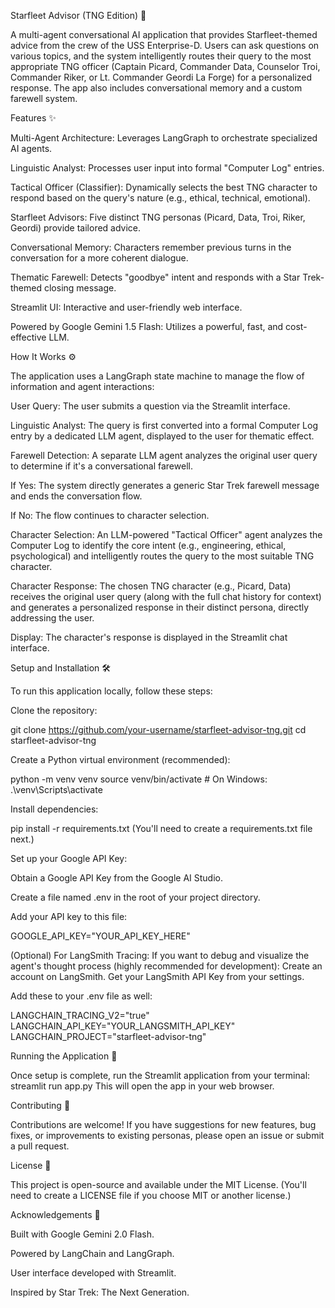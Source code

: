 Starfleet Advisor (TNG Edition) 🚀

A multi-agent conversational AI application that provides Starfleet-themed advice from the crew of the USS Enterprise-D. Users can ask questions on various topics, and the system intelligently routes their query to the most appropriate TNG officer (Captain Picard, Commander Data, Counselor Troi, Commander Riker, or Lt. Commander Geordi La Forge) for a personalized response. The app also includes conversational memory and a custom farewell system.

Features ✨

Multi-Agent Architecture: Leverages LangGraph to orchestrate specialized AI agents.

Linguistic Analyst: Processes user input into formal "Computer Log" entries.

Tactical Officer (Classifier): Dynamically selects the best TNG character to respond based on the query's nature (e.g., ethical, technical, emotional).

Starfleet Advisors: Five distinct TNG personas (Picard, Data, Troi, Riker, Geordi) provide tailored advice.

Conversational Memory: Characters remember previous turns in the conversation for a more coherent dialogue.

Thematic Farewell: Detects "goodbye" intent and responds with a Star Trek-themed closing message.

Streamlit UI: Interactive and user-friendly web interface.

Powered by Google Gemini 1.5 Flash: Utilizes a powerful, fast, and cost-effective LLM.

How It Works ⚙️

The application uses a LangGraph state machine to manage the flow of information and agent interactions:

User Query: The user submits a question via the Streamlit interface.

Linguistic Analyst: The query is first converted into a formal Computer Log entry by a dedicated LLM agent, displayed to the user for thematic effect.

Farewell Detection: A separate LLM agent analyzes the original user query to determine if it's a conversational farewell.

If Yes: The system directly generates a generic Star Trek farewell message and ends the conversation flow.

If No: The flow continues to character selection.

Character Selection: An LLM-powered "Tactical Officer" agent analyzes the Computer Log to identify the core intent (e.g., engineering, ethical, psychological) and intelligently routes the query to the most suitable TNG character.

Character Response: The chosen TNG character (e.g., Picard, Data) receives the original user query (along with the full chat history for context) and generates a personalized response in their distinct persona, directly addressing the user.

Display: The character's response is displayed in the Streamlit chat interface.

Setup and Installation 🛠️

To run this application locally, follow these steps:

Clone the repository:

git clone https://github.com/your-username/starfleet-advisor-tng.git
cd starfleet-advisor-tng

Create a Python virtual environment (recommended):

python -m venv venv
source venv/bin/activate # On Windows: .\venv\Scripts\activate

Install dependencies:

pip install -r requirements.txt
(You'll need to create a requirements.txt file next.)

Set up your Google API Key:

Obtain a Google API Key from the Google AI Studio.

Create a file named .env in the root of your project directory.

Add your API key to this file:

GOOGLE_API_KEY="YOUR_API_KEY_HERE"

(Optional) For LangSmith Tracing: If you want to debug and visualize the agent's thought process (highly recommended for development):
Create an account on LangSmith.
Get your LangSmith API Key from your settings.

Add these to your .env file as well:

LANGCHAIN_TRACING_V2="true"
LANGCHAIN_API_KEY="YOUR_LANGSMITH_API_KEY"
LANGCHAIN_PROJECT="starfleet-advisor-tng"

Running the Application 🚀

Once setup is complete, run the Streamlit application from your terminal:
streamlit run app.py
This will open the app in your web browser.

Contributing 🤝

Contributions are welcome! If you have suggestions for new features, bug fixes, or improvements to existing personas, please open an issue or submit a pull request.

License 📄

This project is open-source and available under the MIT License. (You'll need to create a LICENSE file if you choose MIT or another license.)

Acknowledgements 🙏

Built with Google Gemini 2.0 Flash.

Powered by LangChain and LangGraph.

User interface developed with Streamlit.

Inspired by Star Trek: The Next Generation.

